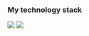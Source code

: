 ### My technology stack

<img src="https://img.shields.io/badge/HTML5-black?style=for-the-badge&logo=React&logoColor=#5ED3F3FF"/>
<img src="https://img.shields.io/badge/React-black?style=for-the-badge&logo=React&logoColor=#5ED3F3FF"/>




